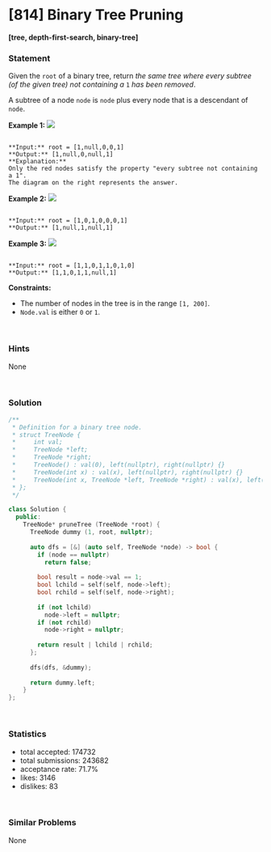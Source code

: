 # [814] Binary Tree Pruning

**[tree, depth-first-search, binary-tree]**

### Statement

Given the `root` of a binary tree, return *the same tree where every subtree (of the given tree) not containing a* `1` *has been removed*.

A subtree of a node `node` is `node` plus every node that is a descendant of `node`.


**Example 1:**
![](https://s3-lc-upload.s3.amazonaws.com/uploads/2018/04/06/1028_2.png)

```

**Input:** root = [1,null,0,0,1]
**Output:** [1,null,0,null,1]
**Explanation:** 
Only the red nodes satisfy the property "every subtree not containing a 1".
The diagram on the right represents the answer.

```

**Example 2:**
![](https://s3-lc-upload.s3.amazonaws.com/uploads/2018/04/06/1028_1.png)

```

**Input:** root = [1,0,1,0,0,0,1]
**Output:** [1,null,1,null,1]

```

**Example 3:**
![](https://s3-lc-upload.s3.amazonaws.com/uploads/2018/04/05/1028.png)

```

**Input:** root = [1,1,0,1,1,0,1,0]
**Output:** [1,1,0,1,1,null,1]

```

**Constraints:**
* The number of nodes in the tree is in the range `[1, 200]`.
* `Node.val` is either `0` or `1`.


<br>

### Hints

None

<br>

### Solution

```cpp
/**
 * Definition for a binary tree node.
 * struct TreeNode {
 *     int val;
 *     TreeNode *left;
 *     TreeNode *right;
 *     TreeNode() : val(0), left(nullptr), right(nullptr) {}
 *     TreeNode(int x) : val(x), left(nullptr), right(nullptr) {}
 *     TreeNode(int x, TreeNode *left, TreeNode *right) : val(x), left(left), right(right) {}
 * };
 */

class Solution {
  public:
    TreeNode* pruneTree (TreeNode *root) {
      TreeNode dummy (1, root, nullptr);
      
      auto dfs = [&] (auto self, TreeNode *node) -> bool {
        if (node == nullptr)
          return false;
        
        bool result = node->val == 1;
        bool lchild = self(self, node->left);
        bool rchild = self(self, node->right);
        
        if (not lchild)
          node->left = nullptr;
        if (not rchild)
          node->right = nullptr;
        
        return result | lchild | rchild;
      };
      
      dfs(dfs, &dummy);
      
      return dummy.left;
    }
};
```

<br>

### Statistics

- total accepted: 174732
- total submissions: 243682
- acceptance rate: 71.7%
- likes: 3146
- dislikes: 83

<br>

### Similar Problems

None
